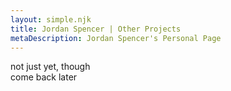```yaml
---
layout: simple.njk
title: Jordan Spencer | Other Projects
metaDescription: Jordan Spencer's Personal Page
---
```


not just yet, though<br>
come back later